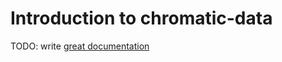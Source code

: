 # Introduction to chromatic-data

TODO: write [great documentation](http://jacobian.org/writing/what-to-write/)
